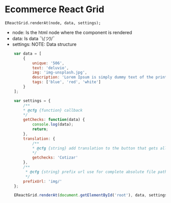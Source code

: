 # Ecommerce React Grid

`EReactGrid.renderAt(node, data, settings);`

- node: Is the html node where the component is rendered
- data: Is data ¯\\_(ツ)_/¯
- settings:
NOTE: Data structure
```js
    var data = [
        {
            unique: '506',
            text: 'deluvio',
            img: 'img-unsplash.jpg',
            description: 'Lorem Ipsum is simply dummy text of the printing and typesetting industry.',
            tags: ['blue', 'red', 'white']
        }
    ];
```
```js
    var settings = {
        /**
        * @cfg {function} callback
        */
        getChecks: function(data) {
            console.log(data);
            return;
        },
        translation: {
            /**
            * @cfg {string} add translation to the button that gets all the checks
            */
            getchecks: 'Cotizar'
        },
        /**
         * @cfg {string} prefix url use for complete absolute file paths o relative paths, like 'https://site.com' o 'images/'
         */
        prefixUrl: 'img/'
    };

    EReactGrid.renderAt(document.getElementById('root'), data, settings);

```